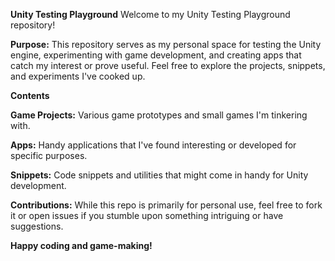 **Unity Testing Playground**
Welcome to my Unity Testing Playground repository!


**Purpose:** This repository serves as my personal space for testing the Unity engine, experimenting with game development, and creating apps that catch my interest or prove useful. Feel free to explore the projects, snippets, and experiments I've cooked up.


**Contents**

**Game Projects:** Various game prototypes and small games I'm tinkering with.

**Apps:** Handy applications that I've found interesting or developed for specific purposes.

**Snippets:** Code snippets and utilities that might come in handy for Unity development.


**Contributions:** While this repo is primarily for personal use, feel free to fork it or open issues if you stumble upon something intriguing or have suggestions.


**Happy coding and game-making!**
